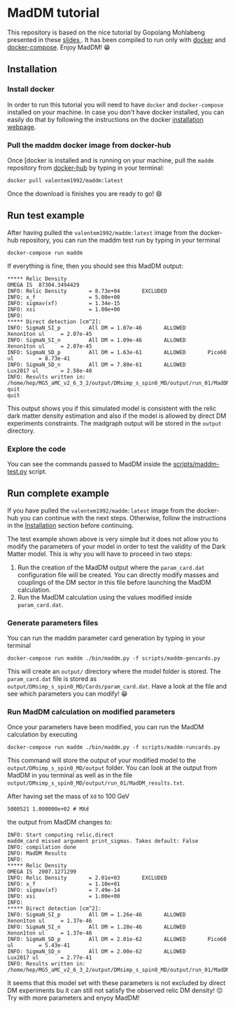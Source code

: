 # MadDM tutorial

This repository is based on the nice tutorial by Gopolang Mohlabeng
 presented in these [slides ](https://indico.cern.ch/event/656460/contributions/3040580/attachments/1683044/2704763/MadDM_ASP_2018_Tutorial.pdf). It has been compiled to run only with [docker](https://www.docker.com) and [docker-compose](https://docs.docker.com/compose/). Enjoy MadDM! 😁

## Installation

### Install docker
In order to run this tutorial you will need to have `docker` and `docker-compose` installed on your machine. In case you don't have docker installed, you can easily do that by following the instructions on the docker [installation webpage](https://docs.docker.com/engine/install/ubuntu/).

### Pull the maddm docker image from docker-hub
Once [docker is installed and is running on your machine, pull the `maddm` repository from [docker-hub](https://hub.docker.com) by typing in your terminal:
```
docker pull valentem1992/maddm:latest
```
Once the download is finishes you are ready to go! 😄

## Run test example
After having pulled the `valentem1992/maddm:latest` image from the docker-hub repository, you can run the maddm test run by typing in your terminal
```
docker-compose run maddm
```
If everything is fine, then you should see this MadDM output: 
```
***** Relic Density 
OMEGA IS  87304.3494429
INFO: Relic Density       = 8.73e+04       EXCLUDED  
INFO: x_f                 = 5.00e+00             
INFO: sigmav(xf)          = 1.34e-15             
INFO: xsi                 = 1.00e+00             
INFO: 
***** Direct detection [cm^2]:  
INFO: SigmaN_SI_p         All DM = 1.07e-46       ALLOWED       Xenon1ton ul     = 2.07e-45 
INFO: SigmaN_SI_n         All DM = 1.09e-46       ALLOWED       Xenon1ton ul     = 2.07e-45 
INFO: SigmaN_SD_p         All DM = 1.63e-61       ALLOWED       Pico60 ul        = 8.73e-41 
INFO: SigmaN_SD_n         All DM = 7.80e-61       ALLOWED       Lux2017 ul       = 2.58e-40 
INFO: Results written in: /home/hep/MG5_aMC_v2_6_3_2/output/DMsimp_s_spin0_MD/output/run_01/MadDM_results.txt 
quit
quit
```
This output shows you if this simulated model is consistent with the relic dark matter density estimation and also if the model is allowed by direct DM experiments constraints. The madgraph output will be stored in the `output` directory.

### Explore the code
You can see the commands passed to MadDM inside the [scripts/maddm-test.py](scripts/maddm-test.py) script.


## Run complete example
If you have pulled the `valentem1992/maddm:latest` image from the docker-hub 
you can continue with the next steps. Otherwise, follow the instructions in the
[Installation](#installation) section before continuing.

The test example shown above is very simple but it does not allow you to modify the parameters of your model in order to test the validity of the Dark Matter model.
This is why you will have to proceed in two steps:

1. Run the creation of the MadDM output where the `param_card.dat` configuration file will be created. You can directly modify masses and couplings of the DM sector in this file before launching the MadDM calculation.
2. Run the MadDM calculation using the values modified inside `param_card.dat`.


### Generate parameters files
You can run the maddm parameter card generation by typing in your terminal
```
docker-compose run maddm ./bin/maddm.py -f scripts/maddm-gencards.py
```
This will create an `output/` directory where the model folder is stored. The `param_card.dat` file is stored as `output/DMsimp_s_spin0_MD/Cards/param_card.dat`.
Have a look at the file and see which parameters you can modify! 😁

### Run MadDM calculation on modified parameters
Once your parameters have been modified, you can run the MadDM calculation by executing
```
docker-compose run maddm ./bin/maddm.py -f scripts/maddm-runcards.py
```
This command will store the output of your modified model to the `output/DMsimp_s_spin0_MD/output` folder. You can look at the output from MadDM in you terminal as well as in the file `output/DMsimp_s_spin0_MD/output/run_01/MadDM_results.txt`.

After having set the mass of `Xd` to $100\;\text{GeV}$
```
5000521 1.000000e+02 # MXd 
```
the output from MadDM changes to:
```
INFO: Start computing relic,direct 
maddm_card missed argument print_sigmas. Takes default: False
INFO: compilation done 
INFO: MadDM Results 
INFO: 
***** Relic Density 
OMEGA IS  2007.1271299
INFO: Relic Density       = 2.01e+03       EXCLUDED  
INFO: x_f                 = 1.10e+01             
INFO: sigmav(xf)          = 7.49e-14             
INFO: xsi                 = 1.00e+00             
INFO: 
***** Direct detection [cm^2]:  
INFO: SigmaN_SI_p         All DM = 1.26e-46       ALLOWED       Xenon1ton ul     = 1.37e-46 
INFO: SigmaN_SI_n         All DM = 1.28e-46       ALLOWED       Xenon1ton ul     = 1.37e-46 
INFO: SigmaN_SD_p         All DM = 2.01e-62       ALLOWED       Pico60 ul        = 5.43e-41 
INFO: SigmaN_SD_n         All DM = 2.00e-62       ALLOWED       Lux2017 ul       = 2.77e-41 
INFO: Results written in: /home/hep/MG5_aMC_v2_6_3_2/output/DMsimp_s_spin0_MD/output/run_01/MadDM_results.txt
```
It seems that this model set with these parameters is not excluded by direct DM experiments bu it can still not satisfy the observed relic DM density! 😔 Try with more parameters and enyoy MadDM!
